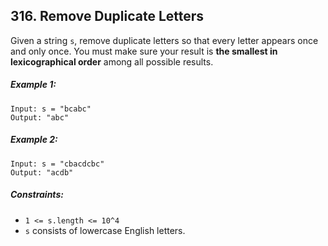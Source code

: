 ## 316. Remove Duplicate Letters

Given a string ```s```, remove duplicate letters so that every letter appears once and only once. You must make sure your result is **the smallest in lexicographical order** among all possible results.

##### Example 1:
```
Input: s = "bcabc"
Output: "abc"
```
##### Example 2:
```
Input: s = "cbacdcbc"
Output: "acdb"
```

##### Constraints:

* ```1 <= s.length <= 10^4```
* ```s``` consists of lowercase English letters.